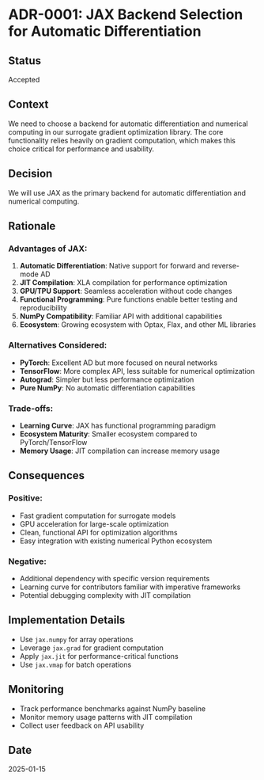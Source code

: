 # ADR-0001: JAX Backend Selection for Automatic Differentiation

## Status
Accepted

## Context
We need to choose a backend for automatic differentiation and numerical computing in our surrogate gradient optimization library. The core functionality relies heavily on gradient computation, which makes this choice critical for performance and usability.

## Decision
We will use JAX as the primary backend for automatic differentiation and numerical computing.

## Rationale

### Advantages of JAX:
1. **Automatic Differentiation**: Native support for forward and reverse-mode AD
2. **JIT Compilation**: XLA compilation for performance optimization
3. **GPU/TPU Support**: Seamless acceleration without code changes
4. **Functional Programming**: Pure functions enable better testing and reproducibility
5. **NumPy Compatibility**: Familiar API with additional capabilities
6. **Ecosystem**: Growing ecosystem with Optax, Flax, and other ML libraries

### Alternatives Considered:
- **PyTorch**: Excellent AD but more focused on neural networks
- **TensorFlow**: More complex API, less suitable for numerical optimization
- **Autograd**: Simpler but less performance optimization
- **Pure NumPy**: No automatic differentiation capabilities

### Trade-offs:
- **Learning Curve**: JAX has functional programming paradigm
- **Ecosystem Maturity**: Smaller ecosystem compared to PyTorch/TensorFlow
- **Memory Usage**: JIT compilation can increase memory usage

## Consequences

### Positive:
- Fast gradient computation for surrogate models
- GPU acceleration for large-scale optimization
- Clean, functional API for optimization algorithms
- Easy integration with existing numerical Python ecosystem

### Negative:
- Additional dependency with specific version requirements
- Learning curve for contributors familiar with imperative frameworks
- Potential debugging complexity with JIT compilation

## Implementation Details
- Use `jax.numpy` for array operations
- Leverage `jax.grad` for gradient computation
- Apply `jax.jit` for performance-critical functions
- Use `jax.vmap` for batch operations

## Monitoring
- Track performance benchmarks against NumPy baseline
- Monitor memory usage patterns with JIT compilation
- Collect user feedback on API usability

## Date
2025-01-15
